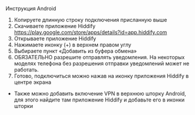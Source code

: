 Инструкция Android

1. Копируете длинную строку подключения присланную выше
2. Скачиваете приложение Hiddify https://play.google.com/store/apps/details?id=app.hiddify.com
3. Открываете приложение Hiddify
4. Нажимаете иконку (+) в верхнем правом углу
5. Выбираете пункт «Добавить из буфера обмена»
6. ОБЯЗАТЕЛЬНО разрешите отправлять уведомления. На некоторых моделях телефона без разрешения отправки уведомлений может не работать.
7. Готово, подключиться можно нажав на иконку приложения Hiddify в центре экрана

* Также можно добавить включение VPN в верхнюю шторку Android, для этого найдите там приложение Hiddify и добавьте его в иконки шторки